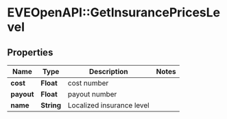 # EVEOpenAPI::GetInsurancePricesLevel

## Properties
Name | Type | Description | Notes
------------ | ------------- | ------------- | -------------
**cost** | **Float** | cost number | 
**payout** | **Float** | payout number | 
**name** | **String** | Localized insurance level | 


